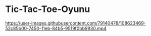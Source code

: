 # Tic-Tac-Toe-Oyunu

https://user-images.githubusercontent.com/79140478/108623469-52c85b00-7450-11eb-84b5-9519f0bb9930.mp4
